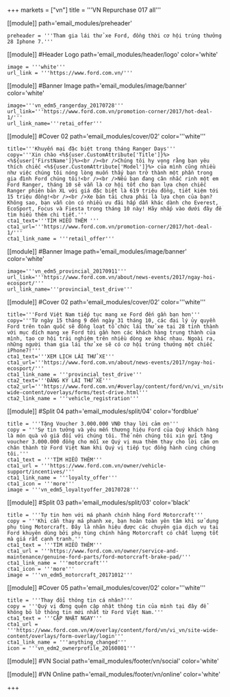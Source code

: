 +++
markets = ["vn"]
title = '''VN Repurchase 017 all'''

[[module]]
path='email_modules/preheader'

	preheader = '''Tham gia lái thử xe Ford, đồng thời cơ hội trúng thưởng 28 Iphone 7.'''

[[module]] #Header Logo
path='email_modules/header/logo'
color='white'

	image = '''white'''
	url_link = '''https://www.ford.com.vn/'''

[[module]] #Banner Image
path='email_modules/image/banner'
color='white'

	image='''vn_edm5_rangerday_20170728'''
	url_link='''https://www.ford.com.vn/promotion-corner/2017/hot-deal-1/'''
	url_link_name='''retai_offer'''

[[module]] #Cover 02
path='email_modules/cover/02'
color='''white'''

	
	title='''Khuyến mại đặc biệt trong tháng Ranger Days'''
	copy='''Xin chào <%${user.CustomAttribute['Title']}%> <%${user['FirstName']}%><br /><br />Chúng tôi hy vọng rằng bạn yêu thích chiếc <%${user.CustomAttribute['Model']}%> của mình cũng nhiều như việc chúng tôi nóng lòng muốn thấy bạn trở thành một phần trong gia đình Ford chúng tôi!<br /><br />Nếu bạn đang cân nhắc rinh một em Ford Ranger, tháng 10 sẽ vẫn là cơ hội tốt cho bạn lựa chọn chiếc Ranger phiên bản XL với giá đặc biệt là 619 triệu đồng, tiết kiệm tới 15 triệu đồng!<br /><br />Xe bán tải chưa phải là lựa chọn của bạn? Không sao, bạn vẫn còn có nhiều ưu đãi hấp dẫn khác dành cho Everest, EcoSport, Focus và Fiesta trong tháng 10 này! Hãy nhấp vào dưới đây để tìm hiểu thêm chi tiết.'''
	cta1_text='''TÌM HIỂU THÊM '''
	cta1_url='''https://www.ford.com.vn/promotion-corner/2017/hot-deal-1/'''
	cta1_link_name = '''retail_offer'''
  
[[module]] #Banner Image
path='email_modules/image/banner'
color='white'

	image='''vn_edm5_provincial_20170911'''
	url_link='''https://www.ford.com.vn/about/news-events/2017/ngay-hoi-ecosport/'''
	url_link_name='''provincial_test_drive'''
  
[[module]] #Cover 02
path='email_modules/cover/02'
color='''white'''


	title='''Ford Việt Nam tiếp tục mang xe Ford đến gần bạn hơn'''
	copy='''Từ ngày 15 tháng 9 đến ngày 31 tháng 10, các đại lý ủy quyền Ford trên toàn quốc sẽ đồng loạt tổ chức lái thử xe tại 28 tỉnh thành với mục đích mang xe Ford tới gần hơn các khách hàng trung thành của mình, tạo cơ hội trải nghiệm trên nhiều dòng xe khác nhau. Ngoài ra, những người tham gia lái thử xe sẽ có cơ hội trúng thưởng một chiếc iPhone7!'''
	cta1_text='''XEM LỊCH LÁI THỬ XE'''
	cta1_url='''https://www.ford.com.vn/about/news-events/2017/ngay-hoi-ecosport/'''
	cta1_link_name = '''provincial_test_drive'''
    cta2_text='''ĐĂNG KÝ LÁI THỬ XE'''
	cta2_url='''https://www.ford.com.vn/#overlay/content/ford/vn/vi_vn/site-wide-content/overlays/forms/test-drive.html'''
	cta2_link_name = '''vehicle_registration'''
	
[[module]] #Split 04
path='email_modules/split/04'
color='fordblue'

	title = '''Tặng Voucher 3.000.000 VNĐ thay lời cảm ơn'''
	copy = '''Sự tin tưởng và yêu mến thương hiệu Ford của Quý khách hàng là món quà vô giá đối với chúng tôi. Thế nên chúng tôi xin gửi tặng voucher 3.000.000 đồng cho mỗi xe Quý vị mua thêm thay cho lời cảm ơn chân thành từ Ford Việt Nam khi Quý vị tiếp tục đồng hành cùng chúng tôi.'''
	cta1_text = '''TÌM HIỂU THÊM'''
	cta1_url = '''https://www.ford.com.vn/owner/vehicle-support/incentives/'''
	cta1_link_name = '''loyalty_offer'''
	cta1_icon = '''more'''
	image = '''vn_edm5_loyaltyoffer_20170728'''
    
[[module]] #Split 03
path='email_modules/split/03'
color='black'

	title = '''Tự tin hơn với má phanh chính hãng Ford Motorcraft'''
	copy = '''Khi cần thay má phanh xe, bạn hoàn toàn yên tâm khi sử dụng phụ tùng Motorcraft. Đây là nhãn hiệu được các chuyên gia dịch vụ tại Ford khuyên dùng bởi phụ tùng chính hãng Motorcraft có chất lượng tốt mà giá rất cạnh tranh.'''
	cta1_text = '''TÌM HIỂU THÊM'''
	cta1_url = '''https://www.ford.com.vn/owner/service-and-maintenance/genuine-ford-parts/ford-motorcraft-brake-pad/'''
	cta1_link_name = '''motorcraft'''
	cta1_icon = '''more'''
	image = '''vn_edm5_motorcraft_20171012'''

[[module]] #Cover 05
path='email_modules/cover/02'
color='''white'''

	title = '''Thay đổi thông tin cá nhân?'''
	copy = '''Quý vị đừng quên cập nhật thông tin của mình tại đây để không bỏ lỡ thông tin mới nhất từ Ford Việt Nam.'''
	cta1_text = '''CẬP NHẬT NGAY'''
	cta1_url = '''https://www.ford.com.vn/#/overlay/content/ford/vn/vi_vn/site-wide-content/overlays/form-overlay/login'''
	cta1_link_name = '''anything_changed'''
	icon = '''vn_edm2_ownerprofile_20160801'''

[[module]] #VN Social
path='email_modules/footer/vn/social'
color='white'


[[module]] #VN Online
path='email_modules/footer/vn/online'
color='white'


+++